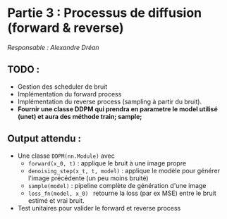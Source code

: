 # Partie 3 : Processus de diffusion (forward & reverse)
*Responsable : Alexandre Dréan*

## TODO :
- Gestion des scheduler de bruit
- Implémentation du forward process
- Implémentation du reverse process (sampling à partir du bruit).
- **Fournir une classe DDPM qui prendra en parametre le model utilisé (unet) et aura des méthode train; sample;**

## Output attendu :
- Une classe `DDPM(nn.Module)` avec
    - `forward(x_0, t)` : applique le bruit à une image propre
    - `denoising_step(x_t, t, model)` : applique le modèle pour générer l'image précédente (un peu moins bruité)
    - `sample(model)` : pipeline complète de génération d'une image
    - `loss_fn(model, x_0) ` retourne la loss (par ex MSE) entre le bruit estimé et vrai bruit.
- Test unitaires pour valider le forward et reverse process
